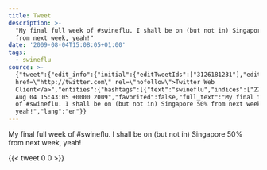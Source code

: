 ```yaml
---
title: Tweet
description: >-
  "My final full week of #swineflu. I shall be on (but not in) Singapore 50%
  from next week, yeah!"
date: '2009-08-04T15:08:05+01:00'
tags:
  - swineflu
source: >-
  {"tweet":{"edit_info":{"initial":{"editTweetIds":["3126181231"],"editableUntil":"2009-08-04T16:43:05.000Z","editsRemaining":"5","isEditEligible":true}},"retweeted":false,"source":"<a
  href=\"http://twitter.com\" rel=\"nofollow\">Twitter Web
  Client</a>","entities":{"hashtags":[{"text":"swineflu","indices":["22","31"]}],"symbols":[],"user_mentions":[],"urls":[]},"display_text_range":["0","95"],"favorite_count":"0","id_str":"3126181231","truncated":false,"retweet_count":"0","id":"3126181231","created_at":"Tue
  Aug 04 15:43:05 +0000 2009","favorited":false,"full_text":"My final full week
  of #swineflu. I shall be on (but not in) Singapore 50% from next week,
  yeah!","lang":"en"}}
---
```

My final full week of #swineflu. I shall be on (but not in) Singapore 50% from next week, yeah!
    
{{< tweet 0 0 >}}
    
